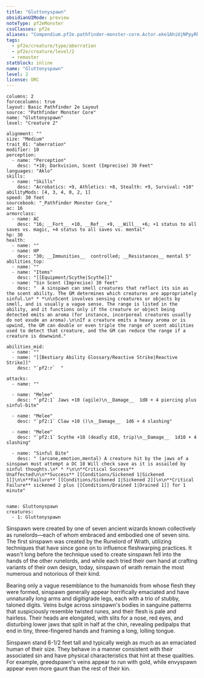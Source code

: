```yaml
---
title: "Gluttonyspawn"
obsidianUIMode: preview
noteType: pf2eMonster
cssClasses: pf2e
aliases: "Compendium.pf2e.pathfinder-monster-core.Actor.eke1AhiUjNPpyRhG" 
tags:
  - pf2e/creature/type/aberration
  - pf2e/creature/level/2
  - remaster
statblock: inline
name: "Gluttonyspawn"
level: 2
license: ORC
---
```


```statblock
columns: 2
forcecolumns: true
layout: Basic Pathfinder 2e Layout
source: "Pathfinder Monster Core"
name: "Gluttonyspawn"
level: "Creature 2"

alignment: ""
size: "Medium"
trait_01: "aberration"
modifier: 10
perception:
  - name: "Perception"
    desc: "+10; Darkvision, Scent (Imprecise) 30 Feet"
languages: "Aklo"
skills:
  - name: "Skills"
    desc: "Acrobatics: +9, Athletics: +8, Stealth: +9, Survival: +10"
abilityMods: [4, 3, 4, 0, 2, 1]
speed: 30 feet
sourcebook: "_Pathfinder Monster Core_"
ac: 16
armorclass:
  - name: AC
    desc: "16; __Fort__ +10, __Ref__ +9, __Will__ +6; +1 status to all saves vs. magic, +4 status to all saves vs. mental"
hp: 30
health:
  - name: ""
  - name: HP
    desc: "30; __Immunities__  controlled; __Resistances__ mental 5"
abilities_top:
  - name: ""
  - name: "Items"
    desc: "[[Equipment/Scythe|Scythe]]"
  - name: "Sin Scent (Imprecise) 30 feet"
    desc: "  A sinspawn can smell creatures that reflect its sin as the scent ability. The GM determines which creatures are appropriately sinful.\n* * *\n\nScent involves sensing creatures or objects by smell, and is usually a vague sense. The range is listed in the ability, and it functions only if the creature or object being detected emits an aroma (for instance, incorporeal creatures usually do not exude an aroma).\n\nIf a creature emits a heavy aroma or is upwind, the GM can double or even triple the range of scent abilities used to detect that creature, and the GM can reduce the range if a creature is downwind."

abilities_mid:
  - name: ""
  - name: "[[Bestiary Ability Glossary/Reactive Strike|Reactive Strike]]"
    desc: "`pf2:r`  "

attacks:
  - name: ""

  - name: "Melee"
    desc: "`pf2:1` Jaws +10 (agile)\n__Damage__  1d8 + 4 piercing plus sinful-bite"

  - name: "Melee"
    desc: "`pf2:1` Claw +10 ()\n__Damage__  1d6 + 4 slashing"

  - name: "Melee"
    desc: "`pf2:1` Scythe +10 (deadly d10, trip)\n__Damage__  1d10 + 4 slashing"

  - name: "Sinful Bite"
    desc: " (arcane,emotion,mental) A creature hit by the jaws of a sinspawn must attempt a DC 18 Will check save as it is assailed by sinful thoughts.\n* * *\n\n**Critical Success** Unaffected\n\n**Success** [[Conditions/Sickened 1|Sickened 1]]\n\n**Failure** [[Conditions/Sickened 1|Sickened 2]]\n\n**Critical Failure** sickened 2 plus [[Conditions/Drained 1|Drained 1]] for 1 minute"
 
```

```encounter-table
name: Gluttonyspawn
creatures:
  - 1: Gluttonyspawn
```



Sinspawn were created by one of seven ancient wizards known collectively as runelords—each of whom embraced and embodied one of seven sins. The first sinspawn was created by the Runelord of Wrath, utilizing techniques that have since gone on to influence fleshwarping practices. It wasn't long before the technique used to create sinspawn fell into the hands of the other runelords, and while each tried their own hand at crafting variants of their own design, today, sinspawn of wrath remain the most numerous and notorious of their kind.

Bearing only a vague resemblance to the humanoids from whose flesh they were formed, sinspawn generally appear horrifically emaciated and have unnaturally long arms and digitigrade legs, each with a trio of stubby, taloned digits. Veins bulge across sinspawn's bodies in sanguine patterns that suspiciously resemble twisted runes, and their flesh is pale and hairless. Their heads are elongated, with slits for a nose, red eyes, and disturbing lower jaws that split in half at the chin, revealing pedipalps that end in tiny, three-fingered hands and framing a long, lolling tongue.

Sinspawn stand 6-1/2 feet tall and typically weigh as much as an emaciated human of their size. They behave in a manner consistent with their associated sin and have physical characteristics that hint at these qualities. For example, greedspawn's veins appear to run with gold, while envyspawn appear even more gaunt than the rest of their kin.
